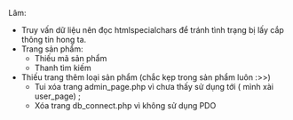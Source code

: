 Lâm:
- Truy vấn dữ liệu nên đọc htmlspecialchars để tránh tình trạng bị lấy cắp thông tin hong ta.
- Trang sản phẩm:
  + Thiếu mã sản phẩm 
  + Thanh tìm kiếm 
- Thiếu trang thêm loại sản phẩm (chắc kẹp trong sản phẩm luôn :>>)
  + Tui xóa trang admin_page.php vì chưa thấy sử dụng tới ( mình xài user_page) ; 
  + Xóa trang db_connect.php vì không sử dụng PDO 
